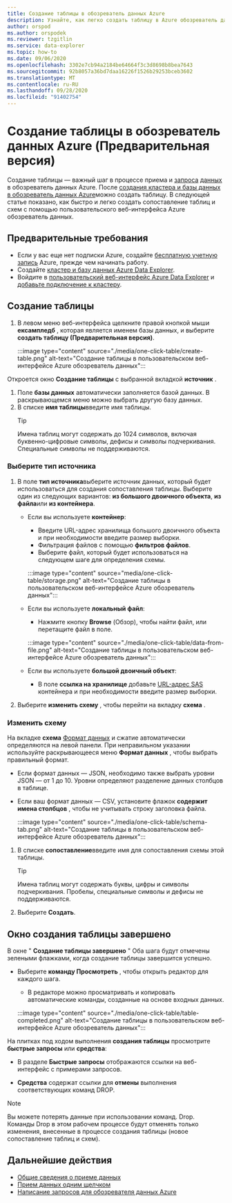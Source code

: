 ```yaml
---
title: Создание таблицы в обозреватель данных Azure
description: Узнайте, как легко создать таблицу в Azure обозреватель данных с помощью одного щелчка.
author: orspod
ms.author: orspodek
ms.reviewer: tzgitlin
ms.service: data-explorer
ms.topic: how-to
ms.date: 09/06/2020
ms.openlocfilehash: 3302e7cb94a2184be64664f3c3d8698b8bea7643
ms.sourcegitcommit: 92b8057a36bd7daa16226f1526b29253bceb3602
ms.translationtype: MT
ms.contentlocale: ru-RU
ms.lasthandoff: 09/28/2020
ms.locfileid: "91402754"
---
```

# <a name="create-a-table-in-azure-data-explorer-preview"></a>Создание таблицы в обозреватель данных Azure (Предварительная версия)

Создание таблицы — важный шаг в процессе приема и [запроса](write-queries.md) [данных](ingest-data-overview.md) в обозреватель данных Azure. После [создания кластера и базы данных в обозреватель данных Azure](create-cluster-database-portal.md)можно создать таблицу. В следующей статье показано, как быстро и легко создать сопоставление таблиц и схем с помощью пользовательского веб-интерфейса Azure обозреватель данных. 

## <a name="prerequisites"></a>Предварительные требования

* Если у вас еще нет подписки Azure, создайте [бесплатную учетную запись](https://azure.microsoft.com/free/) Azure, прежде чем начинать работу.
* Создайте [кластер и базу данных Azure Data Explorer](create-cluster-database-portal.md).
* Войдите в [пользовательский веб-интерфейс Azure Data Explorer](https://dataexplorer.azure.com/) и [добавьте подключение к кластеру](web-query-data.md#add-clusters).

## <a name="create-a-table"></a>Создание таблицы

1. В левом меню веб-интерфейса щелкните правой кнопкой мыши **ексампледб** , которая является именем базы данных, и выберите **создать таблицу (Предварительная версия)**.

    :::image type="content" source="./media/one-click-table/create-table.png" alt-text="Создание таблицы в пользовательском веб-интерфейсе Azure обозреватель данных":::

Откроется окно **Создание таблицы** с выбранной вкладкой **источник** .
1. Поле **базы данных** автоматически заполняется базой данных. В раскрывающемся меню можно выбрать другую базу данных.
1. В списке **имя таблицы**введите имя таблицы. 
    > [!TIP]
    >  Имена таблиц могут содержать до 1024 символов, включая буквенно-цифровые символы, дефисы и символы подчеркивания. Специальные символы не поддерживаются.

### <a name="select-source-type"></a>Выберите тип источника

1. В поле **тип источника**выберите источник данных, который будет использоваться для создания сопоставления таблицы. Выберите один из следующих вариантов: **из большого двоичного объекта**, **из файла**или **из контейнера**.
   
    
    * Если вы используете **контейнер**:
        * Введите URL-адрес хранилища большого двоичного объекта и при необходимости введите размер выборки. 
        * Фильтрация файлов с помощью **фильтров файлов**. 
        * Выберите файл, который будет использоваться на следующем шаге для определения схемы.

        :::image type="content" source="media/one-click-table/storage.png" alt-text="Создание таблицы в пользовательском веб-интерфейсе Azure обозреватель данных":::
    
    * Если вы используете **локальный файл**:
        * Нажмите кнопку **Browse** (Обзор), чтобы найти файл, или перетащите файл в поле.

        :::image type="content" source="./media/one-click-table/data-from-file.png" alt-text="Создание таблицы в пользовательском веб-интерфейсе Azure обозреватель данных":::

    * Если вы используете **большой двоичный объект**:
        * В поле **ссылка на хранилище** добавьте [URL-адрес SAS](/azure/vs-azure-tools-storage-explorer-blobs#get-the-sas-for-a-blob-container) контейнера и при необходимости введите размер выборки. 

1. Выберите **изменить схему** , чтобы перейти на вкладку **схема** .

### <a name="edit-schema"></a>Изменить схему

На вкладке **схема** [Формат данных](ingest-data-one-click.md#file-formats) и сжатие автоматически определяются на левой панели. При неправильном указании используйте раскрывающееся меню **Формат данных** , чтобы выбрать правильный формат.

   * Если формат данных — JSON, необходимо также выбрать уровни JSON — от 1 до 10. Уровни определяют разделение данных столбцов в таблице.
   * Если ваш формат данных — CSV, установите флажок **содержит имена столбцов** , чтобы не учитывать строку заголовка файла.

        :::image type="content" source="./media/one-click-table/schema-tab.png" alt-text="Создание таблицы в пользовательском веб-интерфейсе Azure обозреватель данных":::
 
1. В списке **сопоставление**введите имя для сопоставления схемы этой таблицы. 
    > [!TIP]
    >  Имена таблиц могут содержать буквы, цифры и символы подчеркивания. Пробелы, специальные символы и дефисы не поддерживаются.
1. Выберите **Создать**.

## <a name="create-table-completed-window"></a>Окно создания таблицы завершено

В окне " **Создание таблицы завершено** " Оба шага будут отмечены зелеными флажками, когда создание таблицы завершится успешно.

* Выберите **команду Просмотреть** , чтобы открыть редактор для каждого шага. 
    * В редакторе можно просматривать и копировать автоматические команды, созданные на основе входных данных.
    
    :::image type="content" source="./media/one-click-table/table-completed.png" alt-text="Создание таблицы в пользовательском веб-интерфейсе Azure обозреватель данных":::
 
На плитках под ходом выполнения **создания таблицы** просмотрите **быстрые запросы** или **средства**:

* В разделе **Быстрые запросы** отображаются ссылки на веб-интерфейс с примерами запросов.

* **Средства** содержат ссылки для **отмены** выполнения соответствующих команд DROP.

> [!NOTE]
> Вы можете потерять данные при использовании команд. Drop.<br>
> Команды Drop в этом рабочем процессе будут отменять только изменения, внесенные в процессе создания таблицы (новое сопоставление таблиц и схем).

## <a name="next-steps"></a>Дальнейшие действия

* [Общие сведения о приеме данных](ingest-data-overview.md)
* [Прием данных одним щелчком](ingest-data-one-click.md)
* [Написание запросов для обозревателя данных Azure](write-queries.md)  
